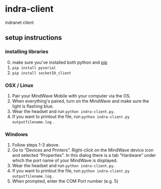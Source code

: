 indra-client
============

indranet client

## setup instructions

### installing libraries

0. make sure you've installed both python and [pip](https://pypi.python.org/pypi/pip)
1. `pip install pyserial`
2. `pip install socketIO_client`

### OSX / Linux

1. Pair your MindWave Mobile with your computer via the OS.
2. When everything's paired, turn on the MindWave and make sure the light is flashing blue.
3. Wear the headset and run `python indra-client.py`.
4. If you want to printout the file, run `python indra-client.py outputfilename.log` .

### Windows
1. Follow steps 1-3 above.
2. Go to “Devices and Printers”. Right-click on the MindWave device icon and selected “Properties”. In this dialog there is a tab “Hardware” under which the port name of your MindWave is displayed.
3. Wear the headset and run `python indra-client.py`.
4. If you want to printout the file, run `python indra-client.py outputfilename.log` .
5. When prompted, enter the COM Port number (e.g. 5)
